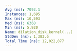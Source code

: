 ```yaml
---
Avg (ns): 7093.1
Instances: 1,695
Max (ns): 10,593
Med (ns): 6368
Min (ns): 5,920
Name: dilation_disk_kernel(...)
StdDev (ns): 1,383.6
Total Time (ns): 12,022,877
---
```


